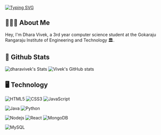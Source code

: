<p align = "center">
 
 [![Typing SVG](https://readme-typing-svg.demolab.com?font=Fira+Code&pause=1000&color=F6F1F7&width=435&lines=Dhara+Vivek+Samineni;Full+Stack+Developer)](https://git.io/typing-svg)

</p>

## 🧑🏽‍💻 About Me
Hey, I'm Dhara Vivek, a 3rd year computer science student at the Gokaraju Rangaraju Institute of Engineering and Technology 🏛️.

## 🚀 Github Stats


![dharavivek's Stats](https://github-readme-stats.vercel.app/api?username=dharavivek&theme=vue-dark&show_icons=true&hide_border=false&count_private=true)
![Vivek's GitHub stats](https://github-readme-stats.vercel.app/api/top-langs/?username=dharavivek&theme=vue-dark&show_icons=true&hide_border=false&layout=compact)

 ## 🖥  Technology 

 ![HTML5](https://img.shields.io/badge/-HTML5-E34F26?style=flat-square&logo=html5&logoColor=white)
![CSS3](https://img.shields.io/badge/-CSS3-1572B6?style=flat-square&logo=css3)
![JavaScript](https://img.shields.io/badge/-JavaScript-black?style=flat-square&logo=javascript)

![Java](https://img.shields.io/badge/-java-E34A86?style=flat-square&logo=java)
![Python](https://img.shields.io/badge/-Python-black?style=flat-square&logo=Python)

![Nodejs](https://img.shields.io/badge/-Nodejs-black?style=flat-square&logo=Node.js)
![React](https://img.shields.io/badge/-React-black?style=flat-square&logo=react)
![MongoDB](https://img.shields.io/badge/-MongoDB-black?style=flat-square&logo=mongodb)

![MySQL](https://img.shields.io/badge/-MySQL-black?style=flat-square&logo=mysql)
